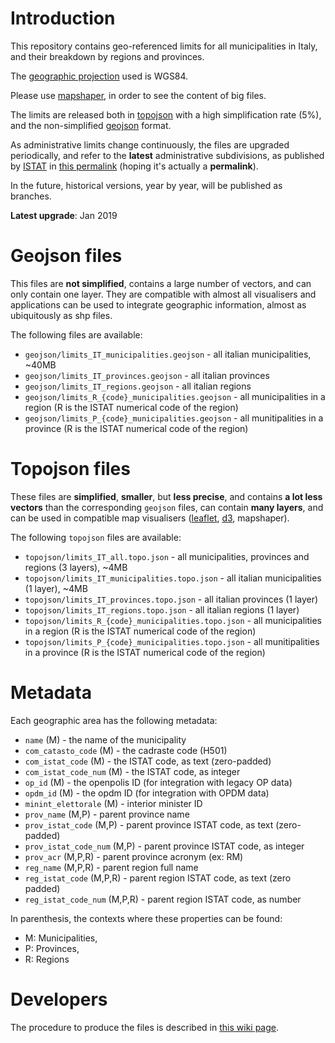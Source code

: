 # Introduction

This repository contains geo-referenced limits for all municipalities in Italy, 
and their breakdown by regions and provinces.

The [geographic projection](https://github.com/d3/d3-geo) used is WGS84.

Please use [mapshaper](https://mapshaper.org), in order to see the content of big files.

The limits are released both in [topojson](https://github.com/topojson/topojson) with a high simplification rate (5%),
and the non-simplified [geojson](https://geojson.org/) format.

As administrative limits change continuously, the files are upgraded periodically, and refer to the **latest** administrative subdivisions, as published by [ISTAT](https://www.istat.it/) in [this permalink](https://www.istat.it/it/archivio/222527) (hoping it's actually a **permalink**).

In the future, historical versions, year by year, will be published as branches.

**Latest upgrade**: Jan 2019

# Geojson files
This files are **not simplified**, contains a large number of vectors, and can only contain one layer.
They are compatible with almost all visualisers and applications can be used to integrate geographic information, 
almost as ubiquitously as shp files.

The following files are available:
- `geojson/limits_IT_municipalities.geojson` - all italian municipalities, ~40MB
- `geojson/limits_IT_provinces.geojson` - all italian provinces
- `geojson/limits_IT_regions.geojson` - all italian regions
- `geojson/limits_R_{code}_municipalities.geojson` - all municipalities in a region (R is the ISTAT numerical code of the region)
- `geojson/limits_P_{code}_municipalities.geojson` - all munitipalities in a province (R is the ISTAT numerical code of the region)

# Topojson files
These files are **simplified**, **smaller**, but **less precise**, and contains **a lot less vectors** than the corresponding `geojson` files, can contain **many layers**, and can be used in compatible map visualisers ([leaflet](https://webkid.io/blog/maps-with-leaflet-and-topojson/), [d3](https://bl.ocks.org/almccon/410b4eb5cad61402c354afba67a878b8), mapshaper).

The following `topojson` files are available:
- `topojson/limits_IT_all.topo.json` - all municipalities, provinces and regions (3 layers), ~4MB
- `topojson/limits_IT_municipalities.topo.json` - all italian municipalities (1 layer), ~4MB
- `topojson/limits_IT_provinces.topo.json` - all italian provinces (1 layer)
- `topojson/limits_IT_regions.topo.json` - all italian regions (1 layer)
- `topojson/limits_R_{code}_municipalities.topo.json` - all municipalities in a region (R is the ISTAT numerical code of the region)
- `topojson/limits_P_{code}_municipalities.topo.json` - all munitipalities in a province (R is the ISTAT numerical code of the region)


# Metadata
Each geographic area has the following metadata:
- `name` (M) - the name of the municipality
- `com_catasto_code` (M) - the cadraste code (H501)
- `com_istat_code` (M) - the ISTAT code, as text (zero-padded)
- `com_istat_code_num` (M) - the ISTAT code, as integer
- `op_id` (M) - the openpolis ID (for integration with legacy OP data)
- `opdm_id` (M) - the opdm ID (for integration with OPDM data)
- `minint_elettorale` (M) - interior minister ID
- `prov_name` (M,P) - parent province name
- `prov_istat_code` (M,P) - parent province ISTAT code, as text (zero-padded)
- `prov_istat_code_num` (M,P) - parent province ISTAT code, as integer
- `prov_acr` (M,P,R) - parent province acronym (ex: RM)
- `reg_name` (M,P,R) - parent region full name
- `reg_istat_code` (M,P,R) - parent region ISTAT code, as text (zero padded)
- `reg_istat_code_num` (M,P,R) - parent region ISTAT code, as number

In parenthesis, the contexts where these properties can be found: 
- M: Municipalities,
- P: Provinces,
- R: Regions

# Developers
The procedure to produce the files is described in [this wiki page](https://github.com/openpolis/geojson-italy/wiki/How-to-generate-the-limits-files).
